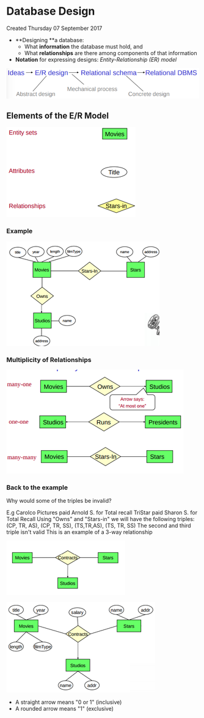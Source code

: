 # Database Design
Created Thursday 07 September 2017


* **Designing **a database:
	* What **information** the database must hold, and
	* What **relationships** are there among components of that information
* **Notation** for expressing designs: *Entity-Relationship (ER) model*


![](./Database_Design/pasted_image.png)

Elements of the E/R Model
-------------------------
![](./Database_Design/pasted_image001.png)

### Example
![](./Database_Design/pasted_image002.png)

### Multiplicity of Relationships
![](./Database_Design/pasted_image003.png)

### Back to the example
Why would some of the triples be invalid?

E.g
Carolco Pictures paid Arnold S. for Total recall
TriStar paid Sharon S. for Total Recall
Using "Owns" and "Stars-in" we will have the following triples:
(CP, TR, AS), (CP, TR, SS), (TS,TR,AS), (TS, TR, SS)
The second and third triple isn't valid
This is an example of a 3-way relationship

![](./Database_Design/pasted_image004.png)

![](./Database_Design/pasted_image005.png)

* A straight arrow means "0 or 1" (inclusive)
* A rounded arrow means "1" (exclusive)


